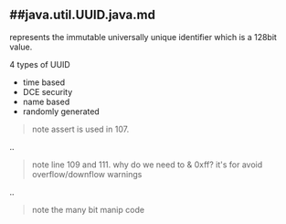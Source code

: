 ##java.util.UUID.java.md
----------------

represents the immutable universally unique identifier which is a 128bit value.

4 types of UUID

- time based
- DCE security
- name based
- randomly generated

> note assert is used in 107.

..

> note line 109 and 111. why do we need to & 0xff? it's for avoid overflow/downflow warnings

..

> note the many bit manip code
